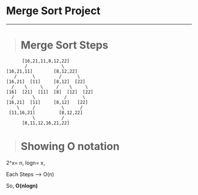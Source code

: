 # Merge Sort Project
---

> # Merge Sort Steps    
   
          [16,21,11,8,12,22]
           /             \
    [16,21,11]        [8,12,22]
       /      \         /      \
    [16,21]  [11]     [8,12]  [22]
      /    \     \     /    \     \
    [16]  [21]  [11]  [8]  [12]  [22] 
      /       \           /      \
    [16,21]  [11]     [8,12]   [22]
        \     /          \      /
     [11,16,21]         [8,12,22]
              \          /
          [8,11,12,16,21,22]
          
> # Showing O notation

2^x= n, logn= x, 

Each Steps --> O(n)

So, **O(nlogn)**
